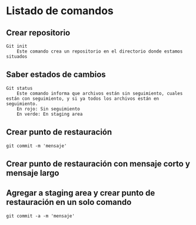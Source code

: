 # Listado de comandos

## Crear repositorio
    Git init
        Este comando crea un repositorio en el directorio donde estamos situados

## Saber estados de cambios
    Git status
        Este comando informa que archivos están sin seguimiento, cuales están con seguimiento, y si ya todos los archivos están en seguimiento.
        En rojo: Sin seguimiento
        En verde: En staging area

## Crear punto de restauración
    git commit -m 'mensaje'

## Crear punto de restauración con mensaje corto y mensaje largo
    

## Agregar a staging area y crear punto de restauración en un solo comando
    git commit -a -m 'mensaje'
